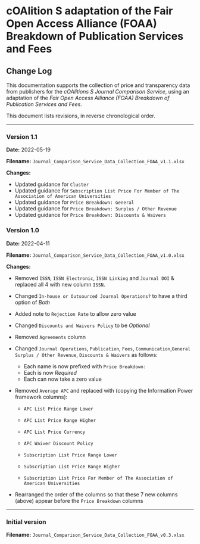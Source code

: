 # cOAlition S adaptation of the Fair Open Access Alliance (FOAA) Breakdown of Publication Services and Fees

## Change Log

This documentation supports the collection of price and transparency data from publishers for the *cOAlitions S Journal Comparison Service*, using an adaptation of the *Fair Open Access Alliance (FOAA) Breakdown of Publication Services and Fees*.

This document lists revisions, in reverse chronological order.

***

### Version 1.1

**Date:** 2022-05-19

**Filename:** `Journal_Comparison_Service_Data_Collection_FOAA_v1.1.xlsx`

**Changes:**

* Updated guidance for `Cluster`
* Updated guidance for `Subscription List Price For Member of The Association of American Universities`
* Updated guidance for `Price Breakdown: General`
* Updated guidance for `Price Breakdown: Surplus / Other Revenue`
* Updated guidance for `Price Breakdown: Discounts & Waivers`

### Version 1.0

**Date:** 2022-04-11

**Filename:** `Journal_Comparison_Service_Data_Collection_FOAA_v1.0.xlsx`

**Changes:**

* Removed `ISSN`, `ISSN Electronic`, `ISSN Linking` and `Journal DOI` & replaced all 4 with new column `ISSN`.
* Changed `In-house or Outsourced Journal Operations?` to have a third option of *Both*
* Added note to `Rejection Rate` to allow zero value
* Changed `Discounts and Waivers Policy` to be *Optional*
* Removed `Agreements` column
* Changed `Journal Operations`, `Publication`, `Fees`, `Communication`,`General` `Surplus / Other Revenue`, `Discounts & Waivers` as follows:
  * Each name is now prefixed with `Price Breakdown:`
  * Each is now *Required*
  * Each can now take a zero value

* Removed `Average APC` and replaced with (copying the Information Power framework columns):

  *  `APC List Price Range Lower` 

  *  `APC List Price Range Higher` 

  *  `APC List Price Currency` 

  *  `APC Waiver Discount Policy` 

  *  `Subscription List Price Range Lower` 

  *  `Subscription List Price Range Higher` 

  *  `Subscription List Price For Member of The Association of American Universities` 

* Rearranged the order of the columns so that these 7 new columns (above) appear before the `Price Breakdown` columns



***

### Initial version

**Filename:** `Journal_Comparison_Service_Data_Collection_FOAA_v0.3.xlsx`
